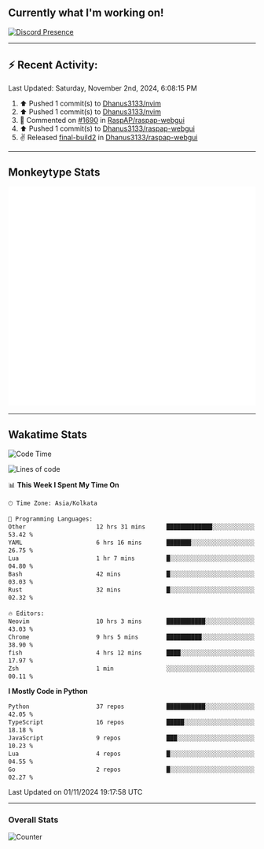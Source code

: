 ## Currently what I'm working on!
[![Discord Presence](https://lanyard.cnrad.dev/api/534981034400284712)](https://discord.com/users/534981034400284712)

---

## :zap: Recent Activity:
<!--RECENT_ACTIVITY:last_update-->
Last Updated: Saturday, November 2nd, 2024, 6:08:15 PM
<!--RECENT_ACTIVITY:last_update_end-->
<!--RECENT_ACTIVITY:start-->
1. ⬆️ Pushed 1 commit(s) to [Dhanus3133/nvim](https://github.com/Dhanus3133/nvim)<br>
2. ⬆️ Pushed 1 commit(s) to [Dhanus3133/nvim](https://github.com/Dhanus3133/nvim)<br>
3. 💬 Commented on [#1690](https://github.com/RaspAP/raspap-webgui/pull/1690#issuecomment-2451875018) in [RaspAP/raspap-webgui](https://github.com/RaspAP/raspap-webgui)<br>
4. ⬆️ Pushed 1 commit(s) to [Dhanus3133/raspap-webgui](https://github.com/Dhanus3133/raspap-webgui)<br>
5. ✌️ Released [final-build2](https://github.com/Dhanus3133/raspap-webgui/releases/tag/final-build2) in [Dhanus3133/raspap-webgui](https://github.com/Dhanus3133/raspap-webgui)<br>
<!--RECENT_ACTIVITY:end-->

---

## Monkeytype Stats
<a href="https://monkeytype.com/profile/dhanus">
  <img src="https://raw.githubusercontent.com/Dhanus3133/Dhanus3133/monkeytype/monkeytype-lb.svg" alt="Monkeytype Profile" />
</a>

---

## Wakatime Stats
<!--START_SECTION:waka-->
![Code Time](http://img.shields.io/badge/Code%20Time-2%2C320%20hrs%206%20mins-blue)

![Lines of code](https://img.shields.io/badge/From%20Hello%20World%20I%27ve%20Written-6.3%20million%20lines%20of%20code-blue)

📊 **This Week I Spent My Time On** 

```text
🕑︎ Time Zone: Asia/Kolkata

💬 Programming Languages: 
Other                    12 hrs 31 mins      █████████████░░░░░░░░░░░░   53.42 % 
YAML                     6 hrs 16 mins       ███████░░░░░░░░░░░░░░░░░░   26.75 % 
Lua                      1 hr 7 mins         █░░░░░░░░░░░░░░░░░░░░░░░░   04.80 % 
Bash                     42 mins             █░░░░░░░░░░░░░░░░░░░░░░░░   03.03 % 
Rust                     32 mins             █░░░░░░░░░░░░░░░░░░░░░░░░   02.32 % 

🔥 Editors: 
Neovim                   10 hrs 3 mins       ███████████░░░░░░░░░░░░░░   43.03 % 
Chrome                   9 hrs 5 mins        ██████████░░░░░░░░░░░░░░░   38.90 % 
fish                     4 hrs 12 mins       ████░░░░░░░░░░░░░░░░░░░░░   17.97 % 
Zsh                      1 min               ░░░░░░░░░░░░░░░░░░░░░░░░░   00.11 % 
```

**I Mostly Code in Python** 

```text
Python                   37 repos            ███████████░░░░░░░░░░░░░░   42.05 % 
TypeScript               16 repos            █████░░░░░░░░░░░░░░░░░░░░   18.18 % 
JavaScript               9 repos             ███░░░░░░░░░░░░░░░░░░░░░░   10.23 % 
Lua                      4 repos             █░░░░░░░░░░░░░░░░░░░░░░░░   04.55 % 
Go                       2 repos             █░░░░░░░░░░░░░░░░░░░░░░░░   02.27 % 
```




 Last Updated on 01/11/2024 19:17:58 UTC
<!--END_SECTION:waka-->
---

### Overall Stats

<img src="https://moe-counter.glitch.me/get/@Dhanus3133?theme=asoul" alt="Counter" />
